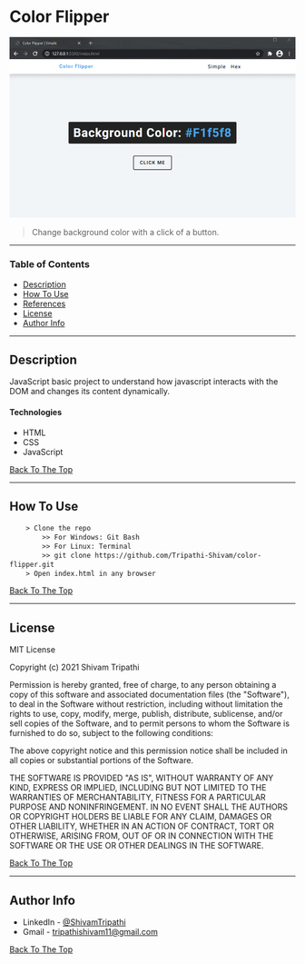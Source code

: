 # Color Flipper

![Project Image](/.gitres/demo.gif)

> Change background color with a click of a button.

---

### Table of Contents

- [Description](#description)
- [How To Use](#how-to-use)
- [References](#references)
- [License](#license)
- [Author Info](#author-info)

---

## Description

JavaScript basic project to understand how javascript interacts with the DOM and changes its content dynamically.

#### Technologies

- HTML
- CSS
- JavaScript

[Back To The Top](#color-flipper)

---

## How To Use

```
    > Clone the repo
        >> For Windows: Git Bash
        >> For Linux: Terminal
        >> git clone https://github.com/Tripathi-Shivam/color-flipper.git
    > Open index.html in any browser
```
[Back To The Top](#color-flipper)

---

## License

MIT License

Copyright (c) 2021 Shivam Tripathi

Permission is hereby granted, free of charge, to any person obtaining a copy
of this software and associated documentation files (the "Software"), to deal
in the Software without restriction, including without limitation the rights
to use, copy, modify, merge, publish, distribute, sublicense, and/or sell
copies of the Software, and to permit persons to whom the Software is
furnished to do so, subject to the following conditions:

The above copyright notice and this permission notice shall be included in all
copies or substantial portions of the Software.

THE SOFTWARE IS PROVIDED "AS IS", WITHOUT WARRANTY OF ANY KIND, EXPRESS OR
IMPLIED, INCLUDING BUT NOT LIMITED TO THE WARRANTIES OF MERCHANTABILITY,
FITNESS FOR A PARTICULAR PURPOSE AND NONINFRINGEMENT. IN NO EVENT SHALL THE
AUTHORS OR COPYRIGHT HOLDERS BE LIABLE FOR ANY CLAIM, DAMAGES OR OTHER
LIABILITY, WHETHER IN AN ACTION OF CONTRACT, TORT OR OTHERWISE, ARISING FROM,
OUT OF OR IN CONNECTION WITH THE SOFTWARE OR THE USE OR OTHER DEALINGS IN THE
SOFTWARE.


[Back To The Top](#color-flipper)

---

## Author Info

- LinkedIn - [@ShivamTripathi](https://www.linkedin.com/in/tripathishivamrajesh/)
- Gmail - tripathishivam11@gmail.com

[Back To The Top](#color-flipper)
